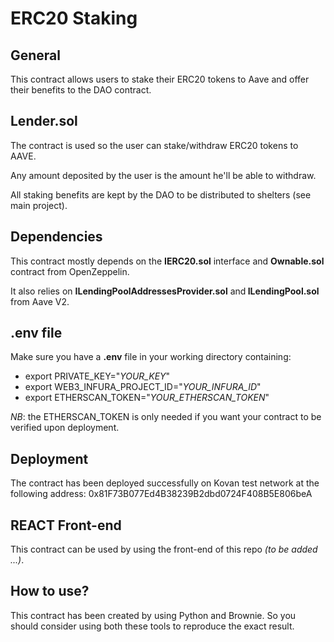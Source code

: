 <h1>ERC20 Staking</h1>
<h2>General</h2>
<p>This contract allows users to stake their ERC20 tokens to Aave and&nbsp;offer their benefits to the DAO contract.&nbsp;</p>
<h2>Lender.sol</h2>
<p>The contract is used so the user can stake/withdraw ERC20 tokens to AAVE.</p>
<p>Any amount deposited by the user is the amount he'll be able to withdraw.</p>
<p>All staking benefits are kept by the DAO to be distributed to shelters (see main project).</p>
<h2 dir="auto">Dependencies</h2>
<p dir="auto">This contract mostly depends on the <strong>IERC20.sol</strong>&nbsp;interface and <strong>Ownable.sol</strong> contract from OpenZeppelin.</p>
<p dir="auto">It also relies on&nbsp;<strong>ILendingPoolAddressesProvider.sol</strong> and<strong>&nbsp;ILendingPool.sol</strong> from Aave V2.&nbsp;</p>
<h2 dir="auto"><a id="user-content-env-file" class="anchor" href="https://github.com/DeFiGangster/Solidity-erc20-token#env-file"></a>.env file</h2>
<p dir="auto">Make sure you have a&nbsp;<strong>.env</strong>&nbsp;file in your working directory containing:</p>
<ul dir="auto">
<li>export PRIVATE_KEY="<em>YOUR_KEY</em>"</li>
<li>export WEB3_INFURA_PROJECT_ID="<em>YOUR_INFURA_ID</em>"</li>
<li>export ETHERSCAN_TOKEN="<em>YOUR_ETHERSCAN_TOKEN</em>"</li>
</ul>
<p dir="auto"><em>NB</em>: the&nbsp;ETHERSCAN_TOKEN is only needed if you want your contract to be verified upon deployment.&nbsp;</p>
<h2 dir="auto"><a id="user-content-deployment" class="anchor" href="https://github.com/DeFiGangster/Solidity-erc20-token#deployment"></a>Deployment</h2>
<p dir="auto">The contract has been deployed successfully on Kovan test network at the following address: 0x81F73B077Ed4B38239B2dbd0724F408B5E806beA</p>
<h2 dir="auto">REACT Front-end</h2>
<p dir="auto">This contract can be used by using the front-end of this repo <em>(to be added ...)</em>.&nbsp;</p>
<h2>How to use?</h2>
<p dir="auto">This contract has been created by using Python and Brownie. So you should consider using both these tools to reproduce the exact result.</p>
